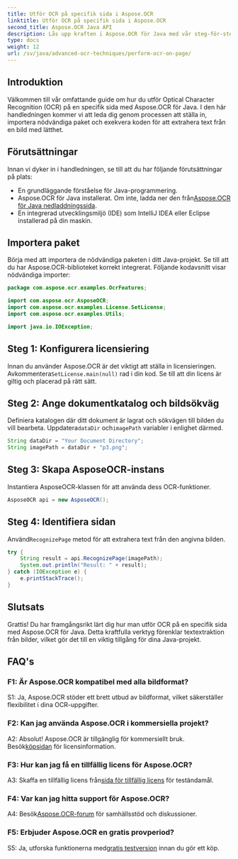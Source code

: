 ```yaml
---
title: Utför OCR på specifik sida i Aspose.OCR
linktitle: Utför OCR på specifik sida i Aspose.OCR
second_title: Aspose.OCR Java API
description: Lås upp kraften i Aspose.OCR för Java med vår steg-för-steg-guide om hur du utför OCR på specifika sidor. Extrahera text utan ansträngning från bilder och förbättra dina Java-projekt.
type: docs
weight: 12
url: /sv/java/advanced-ocr-techniques/perform-ocr-on-page/
---
```

## Introduktion

Välkommen till vår omfattande guide om hur du utför Optical Character Recognition (OCR) på en specifik sida med Aspose.OCR för Java. I den här handledningen kommer vi att leda dig genom processen att ställa in, importera nödvändiga paket och exekvera koden för att extrahera text från en bild med lätthet.

## Förutsättningar

Innan vi dyker in i handledningen, se till att du har följande förutsättningar på plats:

- En grundläggande förståelse för Java-programmering.
-  Aspose.OCR för Java installerat. Om inte, ladda ner den från[Aspose.OCR för Java nedladdningssida](https://releases.aspose.com/ocr/java/).
- En integrerad utvecklingsmiljö (IDE) som IntelliJ IDEA eller Eclipse installerad på din maskin.

## Importera paket

Börja med att importera de nödvändiga paketen i ditt Java-projekt. Se till att du har Aspose.OCR-biblioteket korrekt integrerat. Följande kodavsnitt visar nödvändiga importer:

```java
package com.aspose.ocr.examples.OcrFeatures;

import com.aspose.ocr.AsposeOCR;
import com.aspose.ocr.examples.License.SetLicense;
import com.aspose.ocr.examples.Utils;

import java.io.IOException;
```

## Steg 1: Konfigurera licensiering

 Innan du använder Aspose.OCR är det viktigt att ställa in licensieringen. Avkommentera`SetLicense.main(null)` rad i din kod. Se till att din licens är giltig och placerad på rätt sätt.

## Steg 2: Ange dokumentkatalog och bildsökväg

Definiera katalogen där ditt dokument är lagrat och sökvägen till bilden du vill bearbeta. Uppdatera`dataDir` och`imagePath` variabler i enlighet därmed.

```java
String dataDir = "Your Document Directory";
String imagePath = dataDir + "p3.png";
```

## Steg 3: Skapa AsposeOCR-instans

Instantiera AsposeOCR-klassen för att använda dess OCR-funktioner.

```java
AsposeOCR api = new AsposeOCR();
```

## Steg 4: Identifiera sidan

 Använd`RecognizePage` metod för att extrahera text från den angivna bilden.

```java
try {
    String result = api.RecognizePage(imagePath);
    System.out.println("Result: " + result);
} catch (IOException e) {
    e.printStackTrace();
}
```

## Slutsats

Grattis! Du har framgångsrikt lärt dig hur man utför OCR på en specifik sida med Aspose.OCR för Java. Detta kraftfulla verktyg förenklar textextraktion från bilder, vilket gör det till en viktig tillgång för dina Java-projekt.

## FAQ's

### F1: Är Aspose.OCR kompatibel med alla bildformat?

S1: Ja, Aspose.OCR stöder ett brett utbud av bildformat, vilket säkerställer flexibilitet i dina OCR-uppgifter.

### F2: Kan jag använda Aspose.OCR i kommersiella projekt?

 A2: Absolut! Aspose.OCR är tillgänglig för kommersiellt bruk. Besök[köpsidan](https://purchase.aspose.com/buy) för licensinformation.

### F3: Hur kan jag få en tillfällig licens för Aspose.OCR?

 A3: Skaffa en tillfällig licens från[sida för tillfällig licens](https://purchase.aspose.com/temporary-license/) för teständamål.

### F4: Var kan jag hitta support för Aspose.OCR?

 A4: Besök[Aspose.OCR-forum](https://forum.aspose.com/c/ocr/16) för samhällsstöd och diskussioner.

### F5: Erbjuder Aspose.OCR en gratis provperiod?

 S5: Ja, utforska funktionerna med[gratis testversion](https://releases.aspose.com/) innan du gör ett köp.